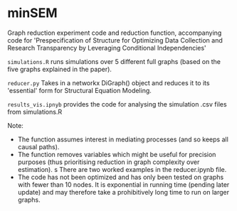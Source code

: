 # minSEM
Graph reduction experiment code and reduction function, accompanying code for 'Prespecification of Structure for Optimizing Data Collection and Research Transparency by Leveraging Conditional Independencies'

```simulations.R``` runs simulations over 5 different full graphs (based on the five graphs explained in the paper).

```reducer.py``` Takes in a networkx DiGraph() object and reduces it to its 'essential' form for Structural Equation Modeling.

```results_vis.ipnyb``` provides the code for analysing the simulation .csv files from simulations.R

Note:
- The function assumes interest in mediating processes (and so keeps all causal paths).
- The function removes variables which might be useful for precision purposes (thus prioritising reduction in graph complexity over estimation).
s There are two worked examples in the reducer.ipynb file.
- The code has not been optimized and has only been tested on graphs with fewer than 10 nodes. It is exponential in running time (pending later update) and may therefore take a prohibitively long time to run on larger graphs.